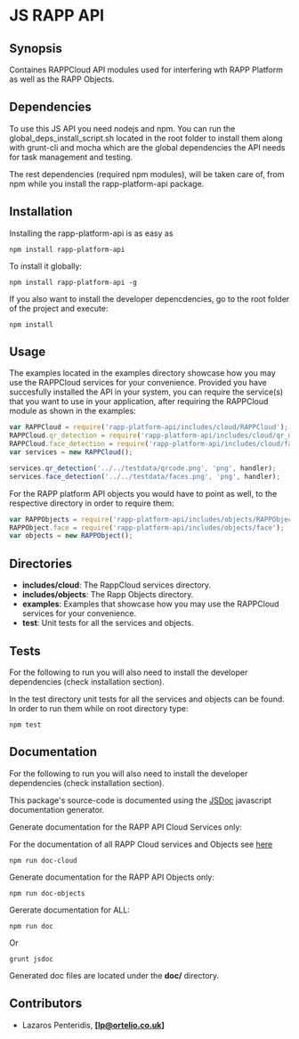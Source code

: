 # JS RAPP API

## Synopsis

Containes RAPPCloud API modules used for interfering wth RAPP Platform as well as the RAPP Objects.


## Dependencies

To use this JS API you need nodejs and npm.
You can run the global_deps_install_script.sh located in the root folder to install them along with grunt-cli and mocha which are the global dependencies the API needs for task management and testing.

The rest dependencies (required npm modules), will be taken care of, from npm while you install the rapp-platform-api package.


## Installation

Installing the rapp-platform-api is as easy as 

```shell
npm install rapp-platform-api
```

To install it globally:

```shell
npm install rapp-platform-api -g
```

If you also want to install the developer depencdencies, go to the root folder of the project and execute:

```shell
npm install
```

## Usage

The examples located in the examples directory showcase how you may use the RAPPCloud services for your convenience.
Provided you have succesfully installed the API in your system, you can require the service(s) that you want to use in your application, after requiring the RAPPCloud module as shown in the examples:

```js
var RAPPCloud = require('rapp-platform-api/includes/cloud/RAPPCloud');
RAPPCloud.qr_detection = require('rapp-platform-api/includes/cloud/qr_detection');
RAPPCloud.face_detection = require('rapp-platform-api/includes/cloud/face_detection'); 
var services = new RAPPCloud();

services.qr_detection('../../testdata/qrcode.png', 'png', handler);
services.face_detection('../../testdata/faces.png', 'png', handler);
```

For the RAPP platform API objects you would have to point as well, to the respective directory in order to require them:

```js
var RAPPObjects = require('rapp-platform-api/includes/objects/RAPPObject');
RAPPObject.face = require('rapp-platform-api/includes/objects/face');
var objects = new RAPPObject();
```

## Directories

- **includes/cloud**: The RappCloud services directory.
- **includes/objects**: The Rapp Objects directory.
- **examples**: Examples that showcase how you may use the RAPPCloud services for your convenience.
- **test**: Unit tests for all the services and objects.


## Tests

For the following to run you will also need to install the developer dependencies (check installation section).

In the test directory unit tests for all the services and objects can be found. In order to run them while on root directory type:

```shell
npm test
```

## Documentation

For the following to run you will also need to install the developer dependencies (check installation section).

This package's source-code is documented using the [JSDoc](https://github.com/jsdoc3/jsdoc) javascript documentation generator.

Generate documentation for the RAPP API Cloud Services only:

For the documentation of all RAPP Cloud services and Objects see [here](https://github.com/rapp-project/rapp-api/tree/js/js/includes/README.md)

```shell
npm run doc-cloud
```

Generate documentation for the RAPP API Objects only:

```shell
npm run doc-objects
```

Gererate documentation for ALL:

```shell
npm run doc
```

Or

```shell
grunt jsdoc
```

Generated doc files are located under the **doc/** directory.


## Contributors

- Lazaros Penteridis, **[lp@ortelio.co.uk]**
